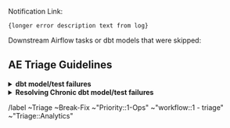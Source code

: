 <!-- Subject format should be: YYYY-MM-DD | task name | Error line from log-->
<!-- example: 2020-05-15 | dbt-non-product-models-run | Database Error in model sheetload_manual_downgrade_dotcom_tracking -->

Notification Link: <!-- link to airflow log with error / Monte Carlo incident -->

```
{longer error description text from log}
```

Downstream Airflow tasks or dbt models that were skipped: <!-- None -->
  <!-- list any downstream tasks that were skipped because of this error -->

## AE Triage Guidelines

<details>
<summary><b>dbt model/test failures</b></summary>

As we work to incorporate Monte Carlo into the AE workflow, it will be a bit nuanced and choppy as we make the transition. To help smooth out the process, the triager should triage the logs in this order: DBT Run first, DBT Test second, and Monte Carlo third. The target state would be for us to not triage DBT test once we move completly over to Monte Carlo for testing triage, but in the transition period, we will have to triage all 3 logs.

**DBT Run Triage:**

1. [ ] Check the dbt audit columns in the model to see who created the model, who last updated the model, and when.
1. [ ] If the model was created within the last month, then assign the test or run failure issue to that developer. This will allow for a 1 month warranty period on the model where the creator of the model can resolve any test or run problems.
1. [ ] For models outside of the 1 month warranty period, check out the latest master branch and run the model locally to ensure the error is still valid. 
1. [ ] For models outside of the 1 month warranty period, check the git log for the problematic model, as well as any parent models. If there are any changes here which are obviously causing the problem, you can either:
    1. [ ] If the problem is syntax and simple to solve (i.e. a missing comma) create an MR attached to the triage issue and correct the problem. Tag the last merger for review on the issue to confirm the change is correct and valid.
    1. [ ] If the problem is complicated or you are uncertain on how to solve it tag the CODEOWNER for the file.

**DBT Test Specific Triage Steps:**

The target state is to move all DBT tests over to Monte Carlo for monitoring and eventually stop running the dbt test job in the Airflow DAG. This will provide for one user interface for triaging. It will take a few quarters for us to achieve this target state. We will still have DBT tests that we set-up and use for local development and CI testing in the Data Tests Project and schema.yml files (uniqueness and not null tests on keys in particular), but the target state is to only triage the test failures via Monte Carlo. We will iterate through this and start by setting up monitors for failing DBT tests in Monte Carlo via the triage process. **In addition to the steps outlined above in the DBT Run Triage section, the below steps should be followed to work through the DBT test failures.**  

1. [ ] Check to see if there is a monitor for the test failure in Monte Carlo. If there is a monitor for it, then you only need to triage the test failure in Monte Carlo and can follow the Monte Carlo protocal for triaging. 
1. [ ] For DBT test failures where there is not a monitor set-up in Monte Carlo, the the triager should set-up a monitor in Monte Carlo for the test. The triager can then proceed to triage that test failure via the Monte Carlo protocal for triaging.
1. [ ] The row count tests and not null tests on columns that are not keys are not very effective in DBT. For these types of tests where Monte Carlo does a better job, we can proceed to move the test over to Monte Carlo AND deprecate it from dbt since the tests are not effective and have historically been set to a warn setting in DBT.

**Monte Carlo Triage:**

Below are some tips, tricks, and methods to evaluate some routine and periodic Monte Carlo test failures:

How to resolve and reconcile the related alerts for a DBT Model Run failure and the resulting volume alert failures in Monte Carlo?

1. [ ] Determine if a DBT Model Run failure is the root cause of the volume alerts in Monte Carlo. If so, the triager can simply reference all of the relevant Monte Carlo alerts and failures in the DBT Model run issue. There is no need to open multiple issues for the same root cause DBT Model Run failure.
1. [ ] Determine if the Monte Carlo Alert or Failure is a result of an extraction. Check the extraction logs or incident issues for more details. **WIP: List more specific detailed steps on the methods to evaluate extraction failures. 

</details>

<details>
<summary><b>Resolving Chronic dbt model/test failures</b></summary>
For chronic dbt model and test failures that have been around for more than 1 month, please complete the below steps:

1. [ ] Has the root cause of the failure been determined? If not, the triager should determine the root cause.
1. [ ] Is the root cause of the failure upstream in a source system? **WIP: Consider identifying the source system owner and getting them alerted to the data quality problem via a montior in Monte Carlo and a Slack channel.**
1. [ ] Is the dbt model/test failure related to a timeout issue? **WIP: Follow the Guidance given in the Data Model Performance Handbook Page to resolve the problem.**
1. [ ] Are there multiple tests failing, across multiple models for the same root cause? Consider identifying the model with the root cause failure, keep the test on that model, and deprecate the remaining tests. This will help clear out noise and redundancy in the test logs.

</details>


/label ~Triage ~Break-Fix ~"Priority::1-Ops" ~"workflow::1 - triage" ~"Triage::Analytics"
